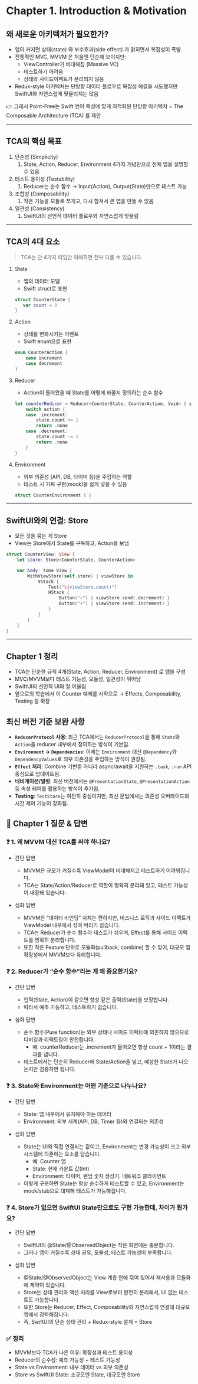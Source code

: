  # Chapter 1. Introduction & Motivation

 ## 왜 새로운 아키텍처가 필요한가?
 - 앱이 커지면 상태(state) 와 부수효과(side effect) 가 얽히면서 복잡성이 폭발
 - 전통적인 MVC, MVVM 은 처음엔 단순해 보이지만:
   - ViewController가 비대해짐 (Massive VC)
   - 테스트하기 어려움
   - 상태와 사이드이펙트가 분리되지 않음
 - Redux-style 아키텍처는 단방향 데이터 플로우로 복잡성 해결을 시도했지만 SwiftUI와 자연스럽게 맞물리지는 않음

👉 그래서 Point-Free는 Swift 언어 특성에 맞게 최적화된 단방향 아키텍처 = The Composable Architecture (TCA) 를 제안

---
## TCA의 핵심 목표
1. 단순성 (Simplicity)
   1. State, Action, Reducer, Environment 4가지 개념만으로 전체 앱을 설명할 수 있음
2. 테스트 용이성 (Testability)
   1. Reducer는 순수 함수 → Input(Action), Output(State)만으로 테스트 가능
3. 조합성 (Composability)
   1. 작은 기능을 모듈로 쪼개고, 다시 합쳐서 큰 앱을 만들 수 있음
4. 일관성 (Consistency)
   1. SwiftUI의 선언적 데이터 플로우와 자연스럽게 맞물림

---

## TCA의 4대 요소
> TCA는 단 4가지 타입만 이해하면 전부 다룰 수 있습니다.

1. State
   - 앱의 데이터 모델
   - Swift struct로 표현
    ```swift
    struct CounterState {
       var count = 0
    }
    ```

2. Action
   - 상태를 변화시키는 이벤트
   - Swift enum으로 표현
  
    ```swift
    enum CounterAction {
        case increment
        case decrement
    }
    ```

3. Reducer
   - Action이 들어왔을 때 State를 어떻게 바꿀지 정의하는 순수 함수
  
    ```swift
    let counterReducer = Reducer<CounterState, CounterAction, Void> { state, action, _ in
        switch action {
        case .increment:
            state.count += 1
            return .none
        case .decrement:
            state.count -= 1
            return .none
        }
    }
    ```

4. Environment
    - 외부 의존성 (API, DB, 타이머 등)을 주입하는 역할
    - 테스트 시 가짜 구현(mock)을 쉽게 넣을 수 있음
    ```swift
    struct CounterEnvironment { }
    ```

---

## SwiftUI와의 연결: Store
- 모든 것을 묶는 게 Store
- View는 Store에서 State를 구독하고, Action을 보냄
```swift
struct CounterView: View {
    let store: Store<CounterState, CounterAction>

    var body: some View {
        WithViewStore(self.store) { viewStore in
            VStack {
                Text("\(viewStore.count)")
                HStack {
                    Button("−") { viewStore.send(.decrement) }
                    Button("+") { viewStore.send(.increment) }
                }
            }
        }
    }
}
```

---

## Chapter 1 정리
- TCA는 단순한 규칙 4개(State, Action, Reducer, Environment) 로 앱을 구성
- MVC/MVVM보다 테스트 가능성, 모듈성, 일관성이 뛰어남
- SwiftUI의 선언적 UI와 잘 어울림
- 앞으로의 학습에서 이 Counter 예제를 시작으로 → Effects, Composability, Testing 등 확장

## 최신 버전 기준 보완 사항
- **`ReducerProtocol` 사용**: 최근 TCA에서는 `ReducerProtocol`을 통해 `State`와 `Action`을 reducer 내부에서 정의하는 방식이 기본임.
- **`Environment` → `Dependencies`**: 이제는 `Environment` 대신 `@Dependency`와 `DependencyValues`로 외부 의존성을 주입하는 방식이 권장됨.
- **`Effect` 처리**: Combine 기반뿐 아니라 async/await을 지원하는 `.task`, `.run` API 중심으로 업데이트됨.
- **네비게이션/알럿**: 최신 버전에서는 `@PresentationState`, `@PresentationAction` 등 속성 래퍼를 활용하는 방식이 추가됨.
- **Testing**: `TestStore`는 여전히 중심이지만, 최신 문법에서는 의존성 오버라이드와 시간 제어 기능이 강화됨.

## 📌 Chapter 1 질문 & 답변
### ❓ 1. 왜 MVVM 대신 TCA를 써야 하나요?

- 간단 답변
  - MVVM은 규모가 커질수록 ViewModel이 비대해지고 테스트하기 어려워집니다.
  - TCA는 State/Action/Reducer로 역할이 명확히 분리돼 있고, 테스트 가능성이 내장돼 있습니다.

- 심화 답변
  - MVVM은 “데이터 바인딩” 자체는 편하지만, 비즈니스 로직과 사이드 이펙트가 ViewModel 내부에서 섞여 버리기 쉽습니다.
  - TCA는 Reducer가 순수 함수라 테스트가 쉬우며, Effect를 통해 사이드 이펙트를 명확히 분리합니다.
  - 또한 작은 Feature 단위로 모듈화(pullback, combine) 할 수 있어, 대규모 앱 확장성에서 MVVM보다 유리합니다.

### ❓ 2. Reducer가 “순수 함수”라는 게 왜 중요한가요?

- 간단 답변
  - 입력(State, Action)이 같으면 항상 같은 출력(State)을 보장합니다.
  - 따라서 예측 가능하고, 테스트하기 쉽습니다.

- 심화 답변
  - 순수 함수(Pure function)는 외부 상태나 사이드 이펙트에 의존하지 않으므로 디버깅과 리팩토링이 안전합니다.
    - 예: counterReducer는 .increment가 들어오면 항상 count + 1이라는 결과를 냅니다.
  - 테스트에서는 단순히 Reducer에 State/Action을 넣고, 예상한 State가 나오는지만 검증하면 됩니다.

### ❓ 3. State와 Environment는 어떤 기준으로 나누나요?

- 간단 답변
    - State: 앱 내부에서 유지해야 하는 데이터
    - Environment: 외부 세계(API, DB, Timer 등)와 연결되는 의존성

- 심화 답변
    - State는 UI와 직접 연결되는 값이고, Environment는 변경 가능성이 크고 외부 시스템에 의존하는 요소를 담습니다.
      - 예: Counter 앱
      - State: 현재 카운트 값(Int)
      - Environment: 타이머, 랜덤 숫자 생성기, 네트워크 클라이언트
    - 이렇게 구분하면 State는 항상 순수하게 테스트할 수 있고, Environment는 mock/stub으로 대체해 테스트가 가능해집니다.

### ❓ 4. Store가 없으면 SwiftUI State만으로도 구현 가능한데, 차이가 뭔가요?

- 간단 답변
  - SwiftUI의 @State/@ObservedObject는 작은 화면에는 충분합니다.
  - 그러나 앱이 커질수록 상태 공유, 모듈성, 테스트 가능성이 부족합니다.

- 심화 답변
  - @State/@ObservedObject는 View 계층 안에 묶여 있어서 재사용과 모듈화에 제약이 있습니다.
  - Store는 상태 관리와 액션 처리를 View로부터 완전히 분리해서, UI 없는 테스트도 가능합니다.
  - 또한 Store는 Reducer, Effect, Composability와 자연스럽게 연결돼 대규모 앱에서 강력해집니다.
  - 즉, SwiftUI의 단순 상태 관리 + Redux-style 설계 = Store

### ✅ 정리
- MVVM보다 TCA가 나은 이유: 확장성과 테스트 용이성
- Reducer의 순수성: 예측 가능성 + 테스트 가능성
- State vs Environment: 내부 데이터 vs 외부 의존성
- Store vs SwiftUI State: 소규모엔 State, 대규모엔 Store